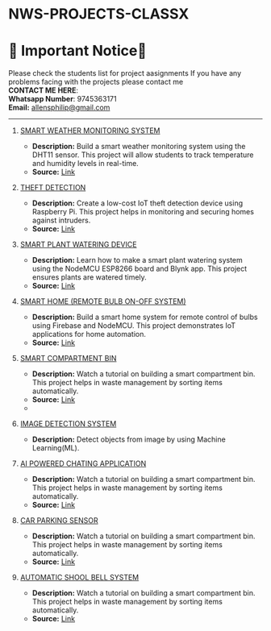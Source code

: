 # NWS-PROJECTS-CLASSX

# 🚨 Important Notice🚨

Please check the students list for project aasignments
If you have any problems facing with the projects please contact me<br>
**CONTACT ME HERE**:<br>
**Whatsapp Number**: 9745363171<br>
**Email:** allensphilip@gmail.com
______________________________________________________________________________________________________________________________________________________________________________________

1. [SMART WEATHER MONITORING SYSTEM](https://iotprojectsideas.com/iot-weather-station-using-dht11-sensor/)
   - **Description:** Build a smart weather monitoring system using the DHT11 sensor. This project will allow students to track temperature and humidity levels in real-time.
   - **Source:** [Link](https://iotprojectsideas.com/iot-weather-station-using-dht11-sensor/)

2. [THEFT DETECTION](https://www.hackster.io/pibots555/low-cost-iot-theft-detection-device-pi-home-security-2e40f1)
   - **Description:** Create a low-cost IoT theft detection device using Raspberry Pi. This project helps in monitoring and securing homes against intruders.
   - **Source:** [Link](https://www.hackster.io/pibots555/low-cost-iot-theft-detection-device-pi-home-security-2e40f1)

3. [SMART PLANT WATERING DEVICE](https://srituhobby.com/how-to-make-a-plant-watering-system-with-the-nodemcu-esp8266-board-and-the-new-blynk-update/)
   - **Description:** Learn how to make a smart plant watering system using the NodeMCU ESP8266 board and Blynk app. This project ensures plants are watered timely.
   - **Source:** [Link](https://srituhobby.com/how-to-make-a-plant-watering-system-with-the-nodemcu-esp8266-board-and-the-new-blynk-update/)

4. [SMART HOME (REMOTE BULB ON-OFF SYSTEM)](https://www.hackster.io/pibots555/iot-using-firebase-and-nodemcu-48a1fd)
   - **Description:** Build a smart home system for remote control of bulbs using Firebase and NodeMCU. This project demonstrates IoT applications for home automation.
   - **Source:** [Link](https://www.hackster.io/pibots555/iot-using-firebase-and-nodemcu-48a1fd)

5. [SMART COMPARTMENT BIN](https://www.youtube.com/watch?v=4v320fWe-wo)
   - **Description:** Watch a tutorial on building a smart compartment bin. This project helps in waste management by sorting items automatically.
   - **Source:** [Link](https://www.youtube.com/watch?v=4v320fWe-wo)
   - 
6. [IMAGE DETECTION SYSTEM]()
   - **Description:** Detect objects from image by using Machine Learning(ML).

7. [AI POWERED CHATING APPLICATION]()
   - **Description:** Watch a tutorial on building a smart compartment bin. This project helps in waste management by sorting items automatically.
   - **Source:** [Link]()

8. [CAR PARKING SENSOR](https://projecthub.arduino.cc/rliao24/low-cost-car-parking-sensor-8f96dd)
   - **Description:** Watch a tutorial on building a smart compartment bin. This project helps in waste management by sorting items automatically.
   - **Source:** [Link]((https://projecthub.arduino.cc/rliao24/low-cost-car-parking-sensor-8f96dd))

9. [AUTOMATIC SHOOL BELL SYSTEM](https://techatronic.com/automatic-school-bell-arduino-project/)
   - **Description:** Watch a tutorial on building a smart compartment bin. This project helps in waste management by sorting items automatically.
   - **Source:** [Link]([https://www.youtube.com/watch?v=4v320fWe-wo](https://techatronic.com/automatic-school-bell-arduino-project/))
